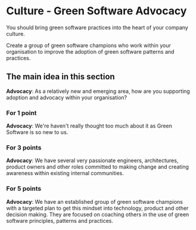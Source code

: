 # Culture - Green Software Advocacy

You should bring green software practices into the heart of your company culture.

Create a group of green software champions who work within your organisation to improve the adoption of green software patterns and practices.

## The main idea in this section

**Advocacy**: As a relatively new and emerging area, how are you supporting adoption and advocacy within your organisation?

### For 1 point

**Advocacy**: We're haven't really thought too much about it as Green Software is so new to us.

### For 3 points

**Advocacy**: We have several very passionate engineers, architectures, product owners and other roles committed to making change and creating awareness within existing internal communities.

### For 5 points

**Advocacy**: We have an established group of green software champions with a targeted plan to get this mindset into technology, product and other decision making. They are focused on coaching others in the use of green software principles, patterns and practices.


